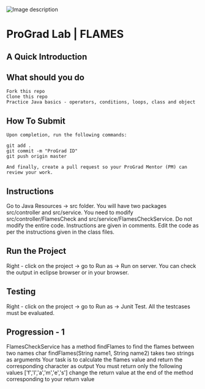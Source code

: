 ![Image description](https://i1.faceprep.in/ProGrad/face-logo-resized.png)

# ProGrad Lab | FLAMES

## A Quick Introduction




## What should you do
```
Fork this repo
Clone this repo
Practice Java basics - operators, conditions, loops, class and object
```

## How To Submit
```
Upon completion, run the following commands:

git add .
git commit -m "ProGrad ID"
git push origin master

And finally, create a pull request so your ProGrad Mentor (PM) can review your work.
```

## Instructions
Go to Java Resources -> src folder. You will have two packages src/controller and src/service.
You need to modify src/controller/FlamesCheck and src/service/FlamesCheckService. Do not modify the entire code. Instructions are given in comments. Edit the code as per the instructions given in the class files.

## Run the Project
Right - click on the project -> go to Run as -> Run on server. You can check the output in eclipse browser or in your browser.

## Testing
Right - click on the project -> go to Run as -> Junit Test. All the testcases must be evaluated.

## Progression - 1
FlamesCheckService has a method findFlames to find the flames between two names
char findFlames(String name1, String name2) takes two strings as arguments
Your task is to calculate the flames value and return the corresponding character as output 
You must return only the following values ['f','l','a','m','e','s']
change the return value at the end of the method corresponding to your return value
